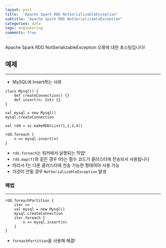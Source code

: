 ```yaml
---
layout: post
title:  "Apache Spark RDD NotSerializableException"
subtitle: "Apache Spark RDD NotSerializableException"
categories: data
tags: engineering
comments: true
---
```


Apache Spark RDD NotSerializableException 오류에 대한 포스팅입니다!


## 예제
---

- MySQL에 Insert하는 사례

```
class Mysql() {
    def createConnection() {}
    def insert(n: Int) {}
}

val mysql = new Mysql()
mysql.createConnection

val rdd = sc.makeRDD(List(1,2,3,4))

rdd.foreach {
    n => mysql.insert(n)
}
```

- ```rdd.foreach```는 워커에서 실행되는 작업!
- ```rdd.map(f)```와 같은 경우 f라는 함수 코드가 클러스터에 전송되서 사용됩니다
- 따라서 f는 다른 클러스터에 전송 가능한 형태여야 사용 가능
- 이것이 안될 경우 ```NotSerializableException``` 발생

### 해법
---

```
rdd.foreachPartition {
    iter =>
    val mysql = new Mysql()
    mysql.createConnection
    iter.foreach {
        n => mysql.insert(n)
    }
}	
```

- ```foreachPartition```을 사용해 해결!
